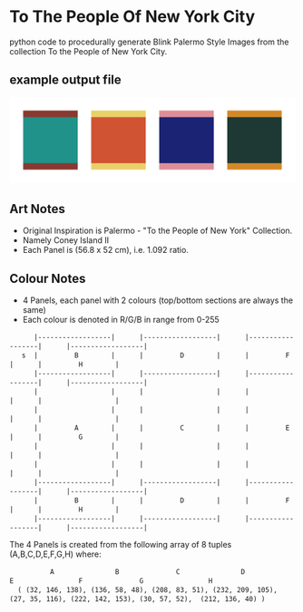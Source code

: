 # To The People Of New York City
python code to procedurally generate Blink Palermo Style Images from the collection To the People of New York City.

## example output file
![Screenshot](https://github.com/benmichae/tothepeopleofnewyork/blob/master/toThePeopleOfNewYorkCity.png)

## Art Notes
* Original Inspiration is Palermo - "To the People of New York" Collection.
* Namely Coney Island II
* Each Panel is (56.8 x 52 cm), i.e. 1.092 ratio.

## Colour Notes
* 4 Panels, each panel with 2 colours (top/bottom sections are always the same)
* Each colour is denoted in R/G/B in range from 0-255
~~~~
      |------------------|      |------------------|      |------------------|      |------------------|
   s  |         B        |      |         D        |      |         F        |      |         H        |
      |------------------|      |------------------|      |------------------|      |------------------|
      |                  |      |                  |      |                  |      |                  |
      |                  |      |                  |      |                  |      |                  |
      |         A        |      |         C        |      |         E        |      |         G        |
      |                  |      |                  |      |                  |      |                  |
      |                  |      |                  |      |                  |      |                  |
      |------------------|      |------------------|      |------------------|      |------------------|
      |         B        |      |         D        |      |         F        |      |         H        |
      |------------------|      |------------------|      |------------------|      |------------------|
~~~~

The 4 Panels is created from the following array of 8 tuples (A,B,C,D,E,F,G,H) where:

~~~~
          A               B              C               D              E                F              G                H
  ( (32, 146, 138), (136, 58, 48), (208, 83, 51), (232, 209, 105), (27, 35, 116), (222, 142, 153), (30, 57, 52),  (212, 136, 40) )
~~~~
